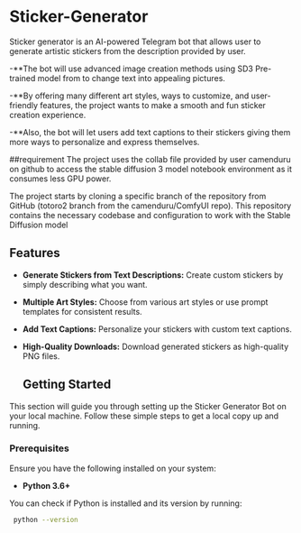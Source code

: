 # Sticker-Generator
Sticker generator is an AI-powered Telegram bot that allows user to generate artistic stickers from the description provided by user.

-**The bot will use advanced image creation methods using SD3 Pre-trained model from to change text into appealing pictures.

-**By offering many different art styles, ways to customize, and user-friendly features, the project wants to make a smooth and fun sticker creation experience.

-**Also, the bot will let users add text captions to their stickers giving them more ways to personalize and express themselves.

##requirement 
The project uses the collab file provided by user camenduru on github to access the stable diffusion 3 model notebook environment as it consumes less GPU power.

The project starts by cloning a specific branch of the repository from GitHub (totoro2 branch from the camenduru/ComfyUI repo). This repository contains the necessary codebase and configuration to work with the Stable Diffusion model


## Features

- **Generate Stickers from Text Descriptions:** Create custom stickers by simply describing what you want.
- **Multiple Art Styles:** Choose from various art styles or use prompt templates for consistent results.
- **Add Text Captions:** Personalize your stickers with custom text captions.
- **High-Quality Downloads:** Download generated stickers as high-quality PNG files.



  ## Getting Started

This section will guide you through setting up the Sticker Generator Bot on your local machine. Follow these simple steps to get a local copy up and running.

### Prerequisites

Ensure you have the following installed on your system:

- **Python 3.6+**

You can check if Python is installed and its version by running:
```bash
 python --version
